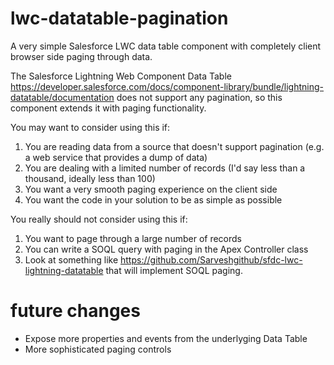 # lwc-datatable-pagination
A very simple Salesforce LWC data table component with completely client browser side paging through data.

The Salesforce Lightning Web Component Data Table https://developer.salesforce.com/docs/component-library/bundle/lightning-datatable/documentation does not support any pagination, so this component extends it with paging functionality.

You may want to consider using this if:

1) You are reading data from a source that doesn't support pagination (e.g. a web service that provides a dump of data)
2) You are dealing with a limited number of records (I'd say less than a thousand, ideally less than 100)
3) You want a very smooth paging experience on the client side
4) You want the code in your solution to be as simple as possible

You really should not consider using this if:

1) You want to page through a large number of records
2) You can write a SOQL query with paging in the Apex Controller class
3) Look at something like https://github.com/Sarveshgithub/sfdc-lwc-lightning-datatable that will implement SOQL paging.

# future changes

* Expose more properties and events from the underlyging Data Table
* More sophisticated paging controls
